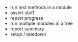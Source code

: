 * run test methods in a module
* assert stuff
* report progress
* run multiple modules in a tree
* report summary
* setup / teardown
